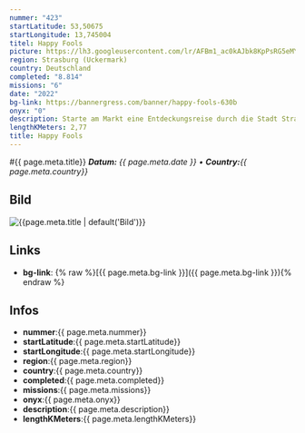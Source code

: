 ```yaml
---
nummer: "423"
startLatitude: 53,50675
startLongitude: 13,745004
titel: Happy Fools
picture: https://lh3.googleusercontent.com/lr/AFBm1_ac0kAJbk8KpPsRG5eMYpfguptN-Z-Gq5v3Z8nrywuGPPhxrIy_sHvOYjxth41Nep4VIqAtA_ZUK3MowvV6426fS0wq8kNZ4a989DG4ApzUKh2Qek22YtAWeNZq837wzBy11RWxv8Z4i3J1zD8VHvGpSGpMqSzm4MhkMB-3sEl2hFeYe65kEkweBD_y2TZvbnnAYie92aFVDbGMThGZAX_EPXfBE-szgVo4f_D1whHyvXOt-Vprcruo5Cmp8o1MAEek-Bn1bfDVSXDA6550LrWyeaYTc7_6cjGo4aPTnzebfYuBg7sqxR6takfHtE2kmaQD5l7Ici44HrKa2lWnBI3CdwDTcx9Upkh_2mHmsSHY2W8L11T3AkaL7eWrzQ7Fb0uWuwfHe6MAGtsFO6P_LtJ1szCcYk28k_G0Emc4tdQDYPLA16x8ijGv0M_NnZbxVdbKS3_u6hzLGn8U9CtmJcJVpihTybYHQZybIWOEGkdpjGIYDVsm9IzmNThx-iJICtp8dZCNWyC2Endg0BINA-b7Q-W5I_sBBmTKbgDt__ZvmTWWCmvpeVl_UFY62q3F8zYTn6j5kfn4K8MbQJqq520su-CYT_X-cXJpn9CKPepPqlDIFLcZWB51iX4eDWrqJbcvyVZNerod__4Ozg_Cset9qWbW38zmuQVFR6Bv87EJgDa4aKkd7KLdzi4PWghPcG7kM7SZQ9GyLmiANws5rqQV4YtXWKN6l3vk2b1K355MTPpVtRKZKrLGzIYZvrU7Qjje1M_G8skPaLxgle9lqPZrmDSVZsKdcTozw4mpXNVa_PQnfdlNDdN8WQyV2HdS6xTR7OabjrnPieEYasIaDW1r1vS-d6yurX5TFIM_dMrJ8Es8T4882MlochDihb2m_iqWo1ES
region: Strasburg (Uckermark)
country: Deutschland
completed: "8.814"
missions: "6"
date: "2022"
bg-link: https://bannergress.com/banner/happy-fools-630b
onyx: "0"
description: Starte am Markt eine Entdeckungsreise durch die Stadt Strasburg Uckermark und entdecke dabei historische Orte der Stadt.
lengthKMeters: 2,77
title: Happy Fools
---
```


#{{ page.meta.title}}
_**Datum:** {{ page.meta.date }} • **Country:**{{ page.meta.country}}_

## Bild
![{{page.meta.title | default('Bild')}}]({{page.meta.picture}})

## Links
- **bg-link**: {% raw %}[{{ page.meta.bg-link }}]({{ page.meta.bg-link }}){% endraw %}

## Infos
- **nummer**:{{ page.meta.nummer}}
- **startLatitude**:{{ page.meta.startLatitude}}
- **startLongitude**:{{ page.meta.startLongitude}}
- **region**:{{ page.meta.region}}
- **country**:{{ page.meta.country}}
- **completed**:{{ page.meta.completed}}
- **missions**:{{ page.meta.missions}}
- **onyx**:{{ page.meta.onyx}}
- **description**:{{ page.meta.description}}
- **lengthKMeters**:{{ page.meta.lengthKMeters}}

